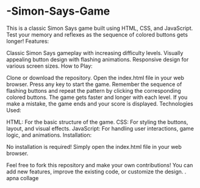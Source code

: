 # -Simon-Says-Game
This is a classic Simon Says game built using HTML, CSS, and JavaScript. Test your memory and reflexes as the sequence of colored buttons gets longer!
Features:

Classic Simon Says gameplay with increasing difficulty levels.
Visually appealing button design with flashing animations.
Responsive design for various screen sizes.
How to Play:

Clone or download the repository.
Open the index.html file in your web browser.
Press any key to start the game.
Remember the sequence of flashing buttons and repeat the pattern by clicking the corresponding colored buttons.
The game gets faster and longer with each level.
If you make a mistake, the game ends and your score is displayed.
Technologies Used:

HTML: For the basic structure of the game.
CSS: For styling the buttons, layout, and visual effects.
JavaScript: For handling user interactions, game logic, and animations.
Installation:

No installation is required! Simply open the index.html file in your web browser.

Feel free to fork this repository and make your own contributions! You can add new features, improve the existing code, or customize the design.
.
apna collage







